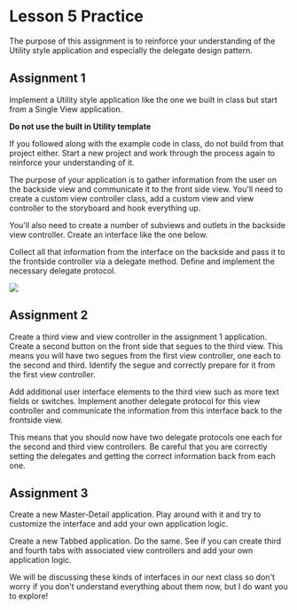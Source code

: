 Lesson 5 Practice
====================================

The purpose of this assignment is to reinforce your understanding of the Utility style application and especially the delegate design pattern.

## Assignment 1

Implement a Utility style application like the one we built in class but start from a Single View application.

**Do not use the built in Utility template**

If you followed along with the example code in class, do not build from that project either. Start a new project and work through the process again to reinforce your understanding of it.

The purpose of your application is to gather information from the user on the backside view and communicate it to the front side view. You'll need to create a custom view controller class, add a custom view and view controller to the storyboard and hook everything up.

You'll also need to create a number of subviews and outlets in the backside view controller. Create an interface like the one below. 

Collect all that information from the interface on the backside and pass it to the frontside controller via a delegate method. Define and implement the necessary delegate protocol.

![](https://s3.amazonaws.com/okcoders/ios/images/04-practice-01.png)

## Assignment 2

Create a third view and view controller in the assignment 1 application. Create a second button on the front side that segues to the third view. This means you will have two segues from the first view controller, one each to the second and third. Identify the segue and correctly prepare for it from the first view controller.

Add additional user interface elements to the third view such as more text fields or switches. Implement another delegate protocol for this view controller and communicate the information from this interface back to the frontside view.

This means that you should now have two delegate protocols one each for the second and third view controllers. Be careful that you are correctly setting the delegates and getting the correct information back from each one.

## Assignment 3

Create a new Master-Detail application. Play around with it and try to customize the interface and add your own application logic.

Create a new Tabbed application. Do the same. See if you can create third and fourth tabs with associated view controllers and add your own application logic.

We will be discussing these kinds of interfaces in our next class so don't worry if you don't understand everything about them now, but I do want you to explore!